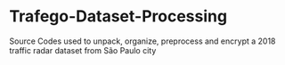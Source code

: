 # Trafego-Dataset-Processing
Source Codes used to unpack, organize, preprocess and encrypt a 2018 traffic radar dataset from São Paulo city
